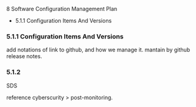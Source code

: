 8 Software Configuration Management Plan
 - 5.1.1 Configuration Items And Versions

### 5.1.1 Configuration Items And Versions
add notations of link to github, and how we manage it.
mantain by github release notes.

### 5.1.2
SDS

reference cyberscurity > post-monitoring.

